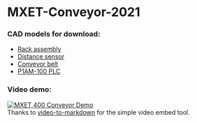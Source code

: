 # MXET-Conveyor-2021
### CAD models for download:
* [Rack assembly](https://grabcad.com/library/mxet400-soda-can-rack-assembly-1)
* [Distance sensor](https://grabcad.com/library/mxet400-distance-sensor-assembly-1)
* [Conveyor belt](https://grabcad.com/library/mxet400-conveyor-assembly-1)
* [P1AM-100 PLC](https://ftp.automationdirect.com/support/drawings/3d/step/P1AM-100.STEP)

### Video demo:
[![MXET 400 Conveyor Demo](https://res.cloudinary.com/marcomontalbano/image/upload/v1631050774/video_to_markdown/images/youtube--ZBGswS26Dy4-c05b58ac6eb4c4700831b2b3070cd403.jpg)](https://youtu.be/ZBGswS26Dy4 "MXET 400 Conveyor Demo")<br/>
Thanks to [video-to-markdown](https://video-to-markdown.netlify.app/) for the simple video embed tool.


